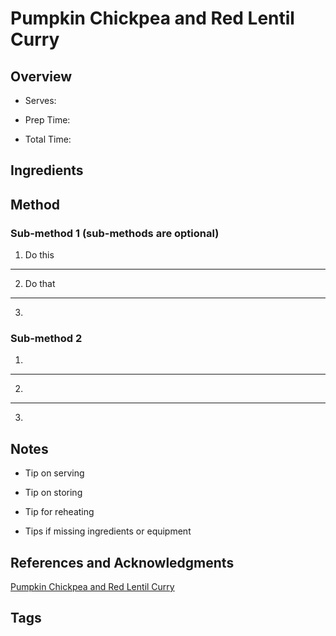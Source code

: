 # Pumpkin Chickpea and Red Lentil Curry

## Overview

- Serves:

- Prep Time:

- Total Time:

## Ingredients



## Method

### Sub-method 1 (sub-methods are optional)

1. Do this
---
2. Do that
---
3.

### Sub-method 2

1.
---
2.
---
3.

## Notes

- Tip on serving

- Tip on storing

- Tip for reheating

- Tips if missing ingredients or equipment

## References and Acknowledgments

[Pumpkin Chickpea and Red Lentil Curry](https://www.reddit.com/r/GifRecipes/comments/drrfa8/pumpkin_chickpea_and_red_lentil_curry/)

## Tags


